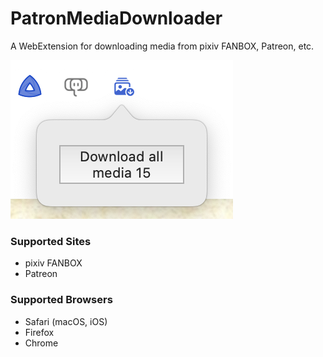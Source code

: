 # PatronMediaDownloader

A WebExtension for downloading media from pixiv FANBOX, Patreon, etc.

![Preview](./Preview.png)

### Supported Sites

- pixiv FANBOX
- Patreon

### Supported Browsers

- Safari (macOS, iOS)
- Firefox
- Chrome
